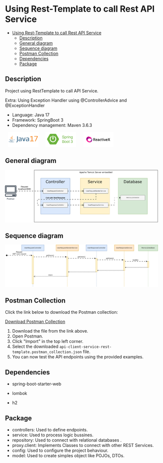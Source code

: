 #  Using Rest-Template to call Rest API Service

<!-- TOC -->
* [Using Rest-Template to call Rest API Service](#using-rest-template-to-call-rest-api-service)
  * [Description](#description)
  * [General diagram](#general-diagram)
  * [Sequence diagram](#sequence-diagram)
  * [Postman Collection](#postman-collection)
  * [Dependencies](#dependencies)
  * [Package](#package)
<!-- TOC -->

## Description

Project using RestTemplate to call API Service. 

Extra: Using Exception Handler using @ControllerAdvice and @ExceptionHandler

* Language: Java 17
* Framework: SpringBoot 3
* Dependency management: Maven 3.6.3

<div>
<img src="docs/markdown/java17-logo.png" alt="logo" style="display: inline-block;margin: 0 10px;width: 100px;height: 50px;background-color: white"/> 
<img src="docs/markdown/springboot.png" alt="logo" style="display: inline-block;margin: 0 10px;width: 100px;height: 50px;background-color: white"/>
<img src="docs/markdown/reactiveX.png" alt="logo" style="display: inline-block;margin: 0 10px;width: 100px;height: 50px;background-color: white"/>
</div>



## General diagram

<img src="docs/markdown/Diagrama-general.svg" alt="logo" style="background-color:white" />

## Sequence diagram

<img src="docs/markdown/Diagrama-Secuencia.svg" alt="logo" style="background-color:white" />

## Postman Collection

Click the link below to download the Postman collection:

[Download Postman Collection](docs/api-client-service-rest-template.postman_collection.json)

1. Download the file from the link above.
2. Open Postman.
3. Click "Import" in the top left corner.
4. Select the downloaded `api-client-service-rest-template.postman_collection.json` file.
5. You can now test the API endpoints using the provided examples.

## Dependencies

- spring-boot-starter-web
- lombok

- h2

## Package

- controllers: Used to define endpoints.
- service: Used to process logic bussines.
- repository: Used to connect with relational databases .
- proxy.client: Implements Classes to connect with other REST Services.
- config: Used to configure the project behaviour.
- model: Used to create simples object like POJOs, DTOs.

